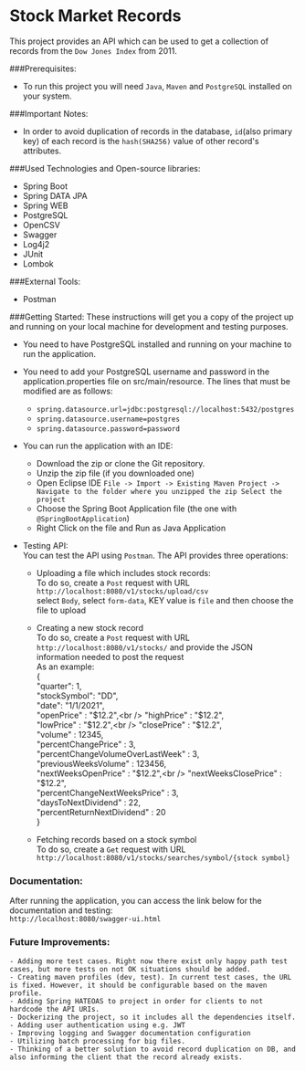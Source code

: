 # Stock Market Records
This project provides an API which can be used to get a collection of records from the `Dow Jones Index` from 2011.

###Prerequisites:
- To run this project you will need `Java`, `Maven` and `PostgreSQL` installed on your system.

###Important Notes:
- In order to avoid duplication of records in the database, `id`(also primary key) of each record is the `hash(SHA256)` value of other record's attributes.

###Used Technologies and Open-source libraries:
 - Spring Boot
 - Spring DATA JPA
 - Spring WEB
 - PostgreSQL
 - OpenCSV
 - Swagger
 - Log4j2
 - JUnit
 - Lombok

###External Tools:
- Postman

###Getting Started:
These instructions will get you a copy of the project up and running on your local machine for development and testing purposes.
- You need to have PostgreSQL installed and running on your machine to run the application.
- You need to add your PostgreSQL username and password in the application.properties file on src/main/resource. 
The lines that must be modified are as follows:
    - `spring.datasource.url=jdbc:postgresql://localhost:5432/postgres`
    - `spring.datasource.username=postgres`
    - `spring.datasource.password=password`
- You can run the application with an IDE:
    - Download the zip or clone the Git repository.
    - Unzip the zip file (if you downloaded one)
    - Open Eclipse IDE
        `File -> Import -> Existing Maven Project -> Navigate to the folder where you unzipped the zip
        Select the project`
    - Choose the Spring Boot Application file (the one with `@SpringBootApplication`)
    - Right Click on the file and Run as Java Application
    
- Testing API:<br />
You can test the API using `Postman`. The API provides three operations:
    
    - Uploading a file which includes stock records:<br />
    To do so, create a `Post` request with URL `http://localhost:8080/v1/stocks/upload/csv` <br />
    select `Body`, select `form-data`, KEY value is `file` and then choose the file to upload
    
    - Creating a new stock record <br />
    To do so, create a `Post` request with URL `http://localhost:8080/v1/stocks/` and provide the JSON information needed to post the request <br />
    As an example:<br />
    {<br />
        "quarter": 1,<br />
        "stockSymbol": "DD",<br />
        "date": "1/1/2021",<br />
        "openPrice" : "$12.2",<br />
        "highPrice" : "$12.2",<br />
        "lowPrice" : "$12.2",<br />
        "closePrice" : "$12.2",<br />
        "volume" : 12345,<br />
        "percentChangePrice" : 3,<br />
        "percentChangeVolumeOverLastWeek" : 3,<br />
        "previousWeeksVolume" : 123456,<br />
        "nextWeeksOpenPrice" : "$12.2",<br />
        "nextWeeksClosePrice" : "$12.2",<br />
        "percentChangeNextWeeksPrice" : 3,<br />
        "daysToNextDividend" : 22,<br />
        "percentReturnNextDividend" : 20<br />
    }
    
    - Fetching records based on a stock symbol<br />
    To do so, create a `Get` request with URL `http://localhost:8080/v1/stocks/searches/symbol/{stock symbol}`
    
### Documentation:
After running the application, you can access the link below for the documentation and testing:<br />
     `http://localhost:8080/swagger-ui.html`

### Future Improvements:
    - Adding more test cases. Right now there exist only happy path test cases, but more tests on not OK situations should be added.
    - Creating maven profiles (dev, test). In current test cases, the URL is fixed. However, it should be configurable based on the maven profile.
    - Adding Spring HATEOAS to project in order for clients to not hardcode the API URIs.
    - Dockerizing the project, so it includes all the dependencies itself.
    - Adding user authentication using e.g. JWT
    - Improving logging and Swagger documentation configuration
    - Utilizing batch processing for big files.
    - Thinking of a better solution to avoid record duplication on DB, and also informing the client that the record already exists.
    